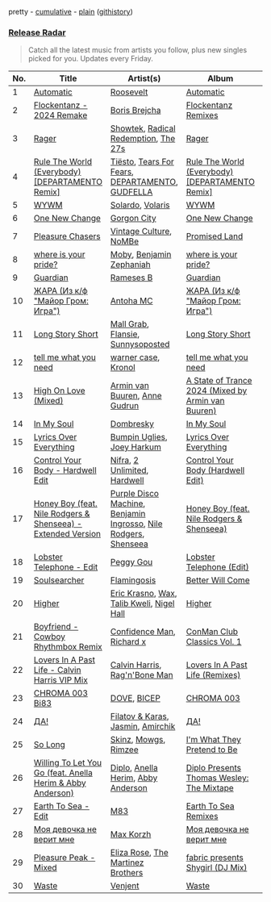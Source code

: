 pretty - [cumulative](/playlists/cumulative/Release%20Radar.md) - [plain](/playlists/plain/37i9dQZEVXbsudmxBFKW7G) ([githistory](https://github.githistory.xyz/vitokorn/spotify-playlist-archive/blob/master/playlists/plain/37i9dQZEVXbsudmxBFKW7G))
### [Release Radar](https://open.spotify.com/playlist/37i9dQZEVXbsudmxBFKW7G)

> Catch all the latest music from artists you follow, plus new singles picked for you. Updates every Friday.

| No. | Title | Artist(s) | Album | Length |
|---|---|---|---|---|
| 1 | [Automatic](https://open.spotify.com/track/4SNHeDCR40LwXL16BfzmpX) | [Roosevelt](https://open.spotify.com/artist/4AQrqVz6BYwy29iMxcGtx7) | [Automatic](https://open.spotify.com/album/5vADgMWFWWTBPwexXjBEAi) | 3:39 |
| 2 | [Flockentanz - 2024 Remake](https://open.spotify.com/track/07iPWNVMyNWK9LF5tT6LWO) | [Boris Brejcha](https://open.spotify.com/artist/6caPJFLv1wesmM7gwK1ACy) | [Flockentanz Remixes](https://open.spotify.com/album/3yF9V62Qh45yKNX416mef3) | 8:00 |
| 3 | [Rager](https://open.spotify.com/track/1xkNsVlXC0LOyyqpW6jyDB) | [Showtek](https://open.spotify.com/artist/3gk0OYeLFWYupGFRHqLSR7), [Radical Redemption](https://open.spotify.com/artist/3Ij56hbjOTHq8RgutQwfxC), [The 27s](https://open.spotify.com/artist/5oJ5fRZBMNnC1CqKM8IsGM) | [Rager](https://open.spotify.com/album/0pIa52l90Ko7TIkrGCpyvN) | 3:53 |
| 4 | [Rule The World (Everybody) [DEPARTAMENTO Remix]](https://open.spotify.com/track/3UyIs0r6uaIbmYvpN75CbJ) | [Tiësto](https://open.spotify.com/artist/2o5jDhtHVPhrJdv3cEQ99Z), [Tears For Fears](https://open.spotify.com/artist/4bthk9UfsYUYdcFyqxmSUU), [DEPARTAMENTO](https://open.spotify.com/artist/3Cu5XeR4o1V8atLssDZUl1), [GUDFELLA](https://open.spotify.com/artist/3KjZMSSy0BaCVdvL0VABRO) | [Rule The World (Everybody) [DEPARTAMENTO Remix]](https://open.spotify.com/album/1BH7G0q2IBC7QcMYkZpSFV) | 3:39 |
| 5 | [WYWM](https://open.spotify.com/track/0nzjCmmKJy482Y2UuP4kmO) | [Solardo](https://open.spotify.com/artist/0oO1IaDOBSeI96HbnCa5pZ), [Volaris](https://open.spotify.com/artist/1gitvozvRIt6HisVREf3Hy) | [WYWM](https://open.spotify.com/album/7dlDUnpMkjGLZSxGWrZhbz) | 3:02 |
| 6 | [One New Change](https://open.spotify.com/track/7bjxZNe02r6XodrKONHGMC) | [Gorgon City](https://open.spotify.com/artist/4VNQWV2y1E97Eqo2D5UTjx) | [One New Change](https://open.spotify.com/album/5vzdtotzfVdbgrOFFEBj6O) | 4:54 |
| 7 | [Pleasure Chasers](https://open.spotify.com/track/6pf5Yqg1zSbsxHaLBf49BP) | [Vintage Culture](https://open.spotify.com/artist/28uJnu5EsrGml2tBd7y8ts), [NoMBe](https://open.spotify.com/artist/5Lhxlge1CR1DrgDAje8Qaw) | [Promised Land](https://open.spotify.com/album/0uj28c7dMMgO59Jzx84bSE) | 2:50 |
| 8 | [where is your pride?](https://open.spotify.com/track/5H8f92czIxzvXko1n7toHZ) | [Moby](https://open.spotify.com/artist/3OsRAKCvk37zwYcnzRf5XF), [Benjamin Zephaniah](https://open.spotify.com/artist/43Y2qDsaehzl7U9s2RtFX6) | [where is your pride?](https://open.spotify.com/album/2gC9Z5MHfmUkW2e3uHw56f) | 3:38 |
| 9 | [Guardian](https://open.spotify.com/track/1niB9TgKdWXdRqG42Os0M1) | [Rameses B](https://open.spotify.com/artist/06EfEcjc0vdvI6VNL0soIO) | [Guardian](https://open.spotify.com/album/2I8B2aECPbbJXtmCmZafXV) | 2:51 |
| 10 | [ЖАРА (Из к/ф "Майор Гром: Игра")](https://open.spotify.com/track/7xWVSp8uxBBBmo9zJsSZxv) | [Antoha MC](https://open.spotify.com/artist/6OqmKFaRcw0f23m5PQ9CrL) | [ЖАРА (Из к/ф "Майор Гром: Игра")](https://open.spotify.com/album/3hdASvVxu06Z41uSSObH3a) | 2:05 |
| 11 | [Long Story Short](https://open.spotify.com/track/3CUqLwmzODoWGFOTqNxk0m) | [Mall Grab](https://open.spotify.com/artist/7yF6JnFPDzgml2Ytkyl5D7), [Flansie](https://open.spotify.com/artist/2BArfYNHUsUFaABc7WzoSI), [Sunnysoposted](https://open.spotify.com/artist/0U3uMh2JMp81V2hup0bJdt) | [Long Story Short](https://open.spotify.com/album/40v4KvGFgKSqukX8Ah7r7a) | 4:27 |
| 12 | [tell me what you need](https://open.spotify.com/track/4HLr5xPnHuS0WkqLwukxzU) | [warner case](https://open.spotify.com/artist/106OuakzOxxbXTuigEEf01), [Kronol](https://open.spotify.com/artist/13Bm2FdMEKw4x8BJXCL1MI) | [tell me what you need](https://open.spotify.com/album/3xqC9HrPLBSQ920GRaqlit) | 3:45 |
| 13 | [High On Love (Mixed)](https://open.spotify.com/track/4bJbBDD56UN7qEzwjXhAnv) | [Armin van Buuren](https://open.spotify.com/artist/0SfsnGyD8FpIN4U4WCkBZ5), [Anne Gudrun](https://open.spotify.com/artist/4CjmulKe83Ymzhud7vD0i5) | [A State of Trance 2024 (Mixed by Armin van Buuren)](https://open.spotify.com/album/4DFeEGmEGdfnaUWwXBgjeY) | 4:37 |
| 14 | [In My Soul](https://open.spotify.com/track/0DkWdu3IQVFzNxVqLC6iKC) | [Dombresky](https://open.spotify.com/artist/2GVtgxcx7jg5xVCZsIHSGN) | [In My Soul](https://open.spotify.com/album/1eDkTJGusL0TYZEzxH4vbb) | 2:45 |
| 15 | [Lyrics Over Everything](https://open.spotify.com/track/0bMyuvNOVCXvRA4ePDKgnR) | [Bumpin Uglies](https://open.spotify.com/artist/2q0PlZJNGryR467EUNmWn7), [Joey Harkum](https://open.spotify.com/artist/72SpvqbeEYsAqZddWryI0m) | [Lyrics Over Everything](https://open.spotify.com/album/7gM4CRNo8rsvePfPTzuCDd) | 3:26 |
| 16 | [Control Your Body - Hardwell Edit](https://open.spotify.com/track/3P5lcXWneuYWRtRFreb4Mv) | [Nifra](https://open.spotify.com/artist/4Ipm3lGKLqzhir25JU846A), [2 Unlimited](https://open.spotify.com/artist/18JD8DVlD1fakDAw7E9LFC), [Hardwell](https://open.spotify.com/artist/6BrvowZBreEkXzJQMpL174) | [Control Your Body (Hardwell Edit)](https://open.spotify.com/album/1b9ghhDdxSBNCFnb8f1ccf) | 2:47 |
| 17 | [Honey Boy (feat. Nile Rodgers & Shenseea) - Extended Version](https://open.spotify.com/track/57IKHdL3SowxHWz3INTnkq) | [Purple Disco Machine](https://open.spotify.com/artist/2WBJQGf1bT1kxuoqziH5g4), [Benjamin Ingrosso](https://open.spotify.com/artist/7jEEE187pVG6InOxn03oA5), [Nile Rodgers](https://open.spotify.com/artist/3yDIp0kaq9EFKe07X1X2rz), [Shenseea](https://open.spotify.com/artist/1OFOShsIbhy1l5x73yuVyB) | [Honey Boy (feat. Nile Rodgers & Shenseea)](https://open.spotify.com/album/7LBDXKUyTd3tfdfB17xhK3) | 7:11 |
| 18 | [Lobster Telephone - Edit](https://open.spotify.com/track/6vrsFaISBLBKzQGZmqDnxK) | [Peggy Gou](https://open.spotify.com/artist/2mLA48B366zkELXYx7hcDN) | [Lobster Telephone (Edit)](https://open.spotify.com/album/5SmaAe7mkfMRyfjw1emgZp) | 3:34 |
| 19 | [Soulsearcher](https://open.spotify.com/track/0ygPVwsl15vlyfAJNE28mj) | [Flamingosis](https://open.spotify.com/artist/75cW8FFekyCjj0mfZM1Gfb) | [Better Will Come](https://open.spotify.com/album/1L01NCxCJxNFuL7OgyuvOv) | 4:08 |
| 20 | [Higher](https://open.spotify.com/track/6f5I8yAEaJCx1UmvOg8a1c) | [Eric Krasno](https://open.spotify.com/artist/6tQIsqw6DrDfdoPwOrOD6k), [Wax](https://open.spotify.com/artist/36kzCQhGfJzrLuZzrHweNV), [Talib Kweli](https://open.spotify.com/artist/0lEssBAxQl2In4RpaB1C2Y), [Nigel Hall](https://open.spotify.com/artist/04HwdlOSZ8Rnmp4D3vyjI2) | [Higher](https://open.spotify.com/album/5ncydmjMons3VV3AIP9SHe) | 3:38 |
| 21 | [Boyfriend - Cowboy Rhythmbox Remix](https://open.spotify.com/track/3T7lNCCm4TFWFxK5LeWahM) | [Confidence Man](https://open.spotify.com/artist/0RwXnFrEoI8tltFvYpJgP6), [Richard x](https://open.spotify.com/artist/1U3sbewNFRq4oyhUWZinMi) | [ConMan Club Classics Vol. 1](https://open.spotify.com/album/3URaKM9hXo8zjpf0Fcbuh2) | 8:10 |
| 22 | [Lovers In A Past Life - Calvin Harris VIP Mix](https://open.spotify.com/track/3eL3lasTRBJ7QaCt2fqE9e) | [Calvin Harris](https://open.spotify.com/artist/7CajNmpbOovFoOoasH2HaY), [Rag'n'Bone Man](https://open.spotify.com/artist/4f9iBmdUOhQWeP7dcAn1pf) | [Lovers In A Past Life (Remixes)](https://open.spotify.com/album/4PL4OGq2DUo9JREtklB4cE) | 3:07 |
| 23 | [CHROMA 003 Bi83](https://open.spotify.com/track/0cBrTgUeXg8oAEfKTlZAP6) | [DOVE](https://open.spotify.com/artist/11rGDSS7UriHODN31vFAXF), [BICEP](https://open.spotify.com/artist/73A3bLnfnz5BoQjb4gNCga) | [CHROMA 003](https://open.spotify.com/album/635sAhOGiqkb11OZDCTRyk) | 3:56 |
| 24 | [ДА!](https://open.spotify.com/track/4e77rQzYPr8QGwkDKiA7lf) | [Filatov & Karas](https://open.spotify.com/artist/5NW2uPFatEKjZQ5gpWD8HO), [Jasmin](https://open.spotify.com/artist/53y0MozF7RJWH5OQlUBZ9s), [Amirchik](https://open.spotify.com/artist/0v3cIqT5jtOSGxotzz8kcZ) | [ДА!](https://open.spotify.com/album/3dmNp8ejND5Pge0PQaVmYT) | 2:34 |
| 25 | [So Long](https://open.spotify.com/track/01NRBZXyAV0OC16wZSw2P7) | [Skinz](https://open.spotify.com/artist/31lHFdaqJP0r3nnyhQSBtN), [Mowgs](https://open.spotify.com/artist/5B6fjdBghQykaZm20DtDP9), [Rimzee](https://open.spotify.com/artist/65QlWmtWjcK3CPBung0ATT) | [I'm What They Pretend to Be](https://open.spotify.com/album/7JbQ7fLmvYjBnjLHXhP5Hq) | 3:28 |
| 26 | [Willing To Let You Go (feat. Anella Herim & Abby Anderson)](https://open.spotify.com/track/7C6ct6e0PmdJuLUar0cW90) | [Diplo](https://open.spotify.com/artist/5fMUXHkw8R8eOP2RNVYEZX), [Anella Herim](https://open.spotify.com/artist/0aRXmCsqGxwpaBqY7WQOsN), [Abby Anderson](https://open.spotify.com/artist/0WicR9iYAPd0Bi7i3bz9MB) | [Diplo Presents Thomas Wesley: The Mixtape](https://open.spotify.com/album/2r5l65occidyNrbfdmvRAI) | 3:12 |
| 27 | [Earth To Sea - Edit](https://open.spotify.com/track/4Tns3UgIMqGoqqpJS217Uf) | [M83](https://open.spotify.com/artist/63MQldklfxkjYDoUE4Tppz) | [Earth To Sea Remixes](https://open.spotify.com/album/30TBTtRSd2SqTdwG24J0pk) | 4:30 |
| 28 | [Моя девочка не верит мне](https://open.spotify.com/track/24loT1nK0uDc6wQ1Fjrng1) | [Max Korzh](https://open.spotify.com/artist/5meD8C7oGK5yUEY2T7ZZ7W) | [Моя девочка не верит мне](https://open.spotify.com/album/3zA2K6nbV497Q337GDohnp) | 3:54 |
| 29 | [Pleasure Peak - Mixed](https://open.spotify.com/track/0gdZXNGouhsflOR3Y91G2D) | [Eliza Rose](https://open.spotify.com/artist/4XC335ouK6pXyq4QiIb8bP), [The Martinez Brothers](https://open.spotify.com/artist/7B1LLuCQk13H4Mb6CFBftU) | [fabric presents Shygirl (DJ Mix)](https://open.spotify.com/album/5HCieAVaHQgJbYajAESEcS) | 3:07 |
| 30 | [Waste](https://open.spotify.com/track/4P1hDHtsiIm7QSYrgdEoa3) | [Venjent](https://open.spotify.com/artist/7xu08SujAqLp7BGinS96vd) | [Waste](https://open.spotify.com/album/0nmsVDFblAkWLpPwAGfyGa) | 2:25 |